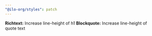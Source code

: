 ```yaml
---
"@ilo-org/styles": patch
---
```


**Richtext:** Increase line-height of h1
**Blockquote:** Increase line-height of quote text
